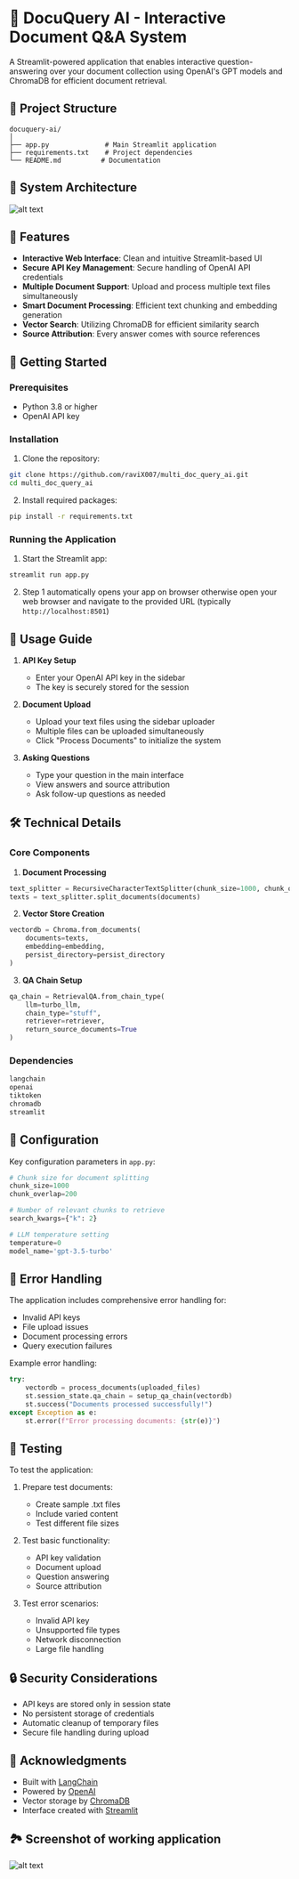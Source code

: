 # 🤖 DocuQuery AI - Interactive Document Q&A System

A Streamlit-powered application that enables interactive question-answering over your document collection using OpenAI's GPT models and ChromaDB for efficient document retrieval.

## 📁 Project Structure

```
docuquery-ai/
│
├── app.py              # Main Streamlit application
├── requirements.txt    # Project dependencies
└── README.md          # Documentation
```

## 🔄 System Architecture

![alt text](image.png)

## 🌟 Features

- **Interactive Web Interface**: Clean and intuitive Streamlit-based UI
- **Secure API Key Management**: Secure handling of OpenAI API credentials
- **Multiple Document Support**: Upload and process multiple text files simultaneously
- **Smart Document Processing**: Efficient text chunking and embedding generation
- **Vector Search**: Utilizing ChromaDB for efficient similarity search
- **Source Attribution**: Every answer comes with source references

## 🚀 Getting Started

### Prerequisites

- Python 3.8 or higher
- OpenAI API key

### Installation

1. Clone the repository:

```bash
git clone https://github.com/raviX007/multi_doc_query_ai.git
cd multi_doc_query_ai
```

2. Install required packages:

```bash
pip install -r requirements.txt
```

### Running the Application

1. Start the Streamlit app:

```bash
streamlit run app.py
```

2. Step 1 automatically opens your app on browser otherwise open your web browser and navigate to the provided URL (typically `http://localhost:8501`)

## 📝 Usage Guide

1. **API Key Setup**

   - Enter your OpenAI API key in the sidebar
   - The key is securely stored for the session

2. **Document Upload**

   - Upload your text files using the sidebar uploader
   - Multiple files can be uploaded simultaneously
   - Click "Process Documents" to initialize the system

3. **Asking Questions**
   - Type your question in the main interface
   - View answers and source attribution
   - Ask follow-up questions as needed

## 🛠️ Technical Details

### Core Components

1. **Document Processing**

```python
text_splitter = RecursiveCharacterTextSplitter(chunk_size=1000, chunk_overlap=200)
texts = text_splitter.split_documents(documents)
```

2. **Vector Store Creation**

```python
vectordb = Chroma.from_documents(
    documents=texts,
    embedding=embedding,
    persist_directory=persist_directory
)
```

3. **QA Chain Setup**

```python
qa_chain = RetrievalQA.from_chain_type(
    llm=turbo_llm,
    chain_type="stuff",
    retriever=retriever,
    return_source_documents=True
)
```

### Dependencies

```txt
langchain
openai
tiktoken
chromadb
streamlit
```

## 🔧 Configuration

Key configuration parameters in `app.py`:

```python
# Chunk size for document splitting
chunk_size=1000
chunk_overlap=200

# Number of relevant chunks to retrieve
search_kwargs={"k": 2}

# LLM temperature setting
temperature=0
model_name='gpt-3.5-turbo'
```

## 🚨 Error Handling

The application includes comprehensive error handling for:

- Invalid API keys
- File upload issues
- Document processing errors
- Query execution failures

Example error handling:

```python
try:
    vectordb = process_documents(uploaded_files)
    st.session_state.qa_chain = setup_qa_chain(vectordb)
    st.success("Documents processed successfully!")
except Exception as e:
    st.error(f"Error processing documents: {str(e)}")
```

## 🧪 Testing

To test the application:

1. Prepare test documents:

   - Create sample .txt files
   - Include varied content
   - Test different file sizes

2. Test basic functionality:

   - API key validation
   - Document upload
   - Question answering
   - Source attribution

3. Test error scenarios:
   - Invalid API key
   - Unsupported file types
   - Network disconnection
   - Large file handling

## 🔒 Security Considerations

- API keys are stored only in session state
- No persistent storage of credentials
- Automatic cleanup of temporary files
- Secure file handling during upload

## 🙏 Acknowledgments

- Built with [LangChain](https://github.com/hwchase17/langchain)
- Powered by [OpenAI](https://openai.com/)
- Vector storage by [ChromaDB](https://www.trychroma.com/)
- Interface created with [Streamlit](https://streamlit.io/)

## 🏞️ Screenshot of working application

![alt text](image.png)
